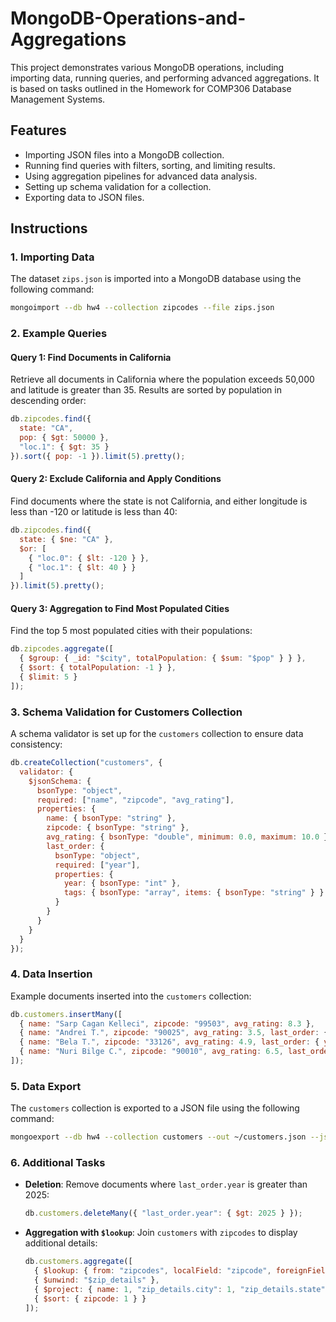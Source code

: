 # MongoDB-Operations-and-Aggregations

This project demonstrates various MongoDB operations, including importing data, running queries, and performing advanced aggregations. It is based on tasks outlined in the Homework for COMP306 Database Management Systems.

## Features
- Importing JSON files into a MongoDB collection.
- Running find queries with filters, sorting, and limiting results.
- Using aggregation pipelines for advanced data analysis.
- Setting up schema validation for a collection.
- Exporting data to JSON files.

## Instructions

### 1. Importing Data
The dataset `zips.json` is imported into a MongoDB database using the following command:
```bash
mongoimport --db hw4 --collection zipcodes --file zips.json
```

### 2. Example Queries
#### Query 1: Find Documents in California
Retrieve all documents in California where the population exceeds 50,000 and latitude is greater than 35. Results are sorted by population in descending order:
```javascript
db.zipcodes.find({
  state: "CA",
  pop: { $gt: 50000 },
  "loc.1": { $gt: 35 }
}).sort({ pop: -1 }).limit(5).pretty();
```

#### Query 2: Exclude California and Apply Conditions
Find documents where the state is not California, and either longitude is less than -120 or latitude is less than 40:
```javascript
db.zipcodes.find({
  state: { $ne: "CA" },
  $or: [
    { "loc.0": { $lt: -120 } },
    { "loc.1": { $lt: 40 } }
  ]
}).limit(5).pretty();
```

#### Query 3: Aggregation to Find Most Populated Cities
Find the top 5 most populated cities with their populations:
```javascript
db.zipcodes.aggregate([
  { $group: { _id: "$city", totalPopulation: { $sum: "$pop" } } },
  { $sort: { totalPopulation: -1 } },
  { $limit: 5 }
]);
```

### 3. Schema Validation for Customers Collection
A schema validator is set up for the `customers` collection to ensure data consistency:
```javascript
db.createCollection("customers", {
  validator: {
    $jsonSchema: {
      bsonType: "object",
      required: ["name", "zipcode", "avg_rating"],
      properties: {
        name: { bsonType: "string" },
        zipcode: { bsonType: "string" },
        avg_rating: { bsonType: "double", minimum: 0.0, maximum: 10.0 },
        last_order: {
          bsonType: "object",
          required: ["year"],
          properties: {
            year: { bsonType: "int" },
            tags: { bsonType: "array", items: { bsonType: "string" } }
          }
        }
      }
    }
  }
});
```

### 4. Data Insertion
Example documents inserted into the `customers` collection:
```javascript
db.customers.insertMany([
  { name: "Sarp Cagan Kelleci", zipcode: "99503", avg_rating: 8.3 },
  { name: "Andrei T.", zipcode: "90025", avg_rating: 3.5, last_order: { year: 2009 } },
  { name: "Bela T.", zipcode: "33126", avg_rating: 4.9, last_order: { year: 2019, tags: ["art", "melancholy"] } },
  { name: "Nuri Bilge C.", zipcode: "90010", avg_rating: 6.5, last_order: { year: 3005 } }
]);
```

### 5. Data Export
The `customers` collection is exported to a JSON file using the following command:
```bash
mongoexport --db hw4 --collection customers --out ~/customers.json --jsonArray
```

### 6. Additional Tasks
- **Deletion**: Remove documents where `last_order.year` is greater than 2025:
  ```javascript
  db.customers.deleteMany({ "last_order.year": { $gt: 2025 } });
  ```
- **Aggregation with `$lookup`**: Join `customers` with `zipcodes` to display additional details:
  ```javascript
  db.customers.aggregate([
    { $lookup: { from: "zipcodes", localField: "zipcode", foreignField: "_id", as: "zip_details" } },
    { $unwind: "$zip_details" },
    { $project: { name: 1, "zip_details.city": 1, "zip_details.state": 1, zipcode: 1 } },
    { $sort: { zipcode: 1 } }
  ]);
  ```
